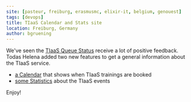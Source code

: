 ```yaml
---
site: [pasteur, freiburg, erasmusmc, elixir-it, belgium, genouest]
tags: [devops]
title: TIaaS Calendar and Stats site
location: Freiburg, Germany
author: bgruening
---
```


We've seen the [TIaaS Queue Status](https://galaxyproject.eu/tiaas) receive a lot of positive feedback.
Todas Helena added two new features to get a general information about the TIaaS service.

- [a Calendar](https://usegalaxy.eu/tiaas/calendar/) that shows when TIaaS trainings are booked
- [some Statistics](https://usegalaxy.eu/tiaas/stats/) about the TIaaS events

Enjoy!

